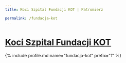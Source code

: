 ```yaml
---
title: Koci Szpital Fundacji KOT | Patromierz

permalink: /fundacja-kot
---
```


# [Koci Szpital Fundacji KOT](https://patronite.pl/fundacja-kot)

{% include profile.md name="fundacja-kot" prefix="f" %}
